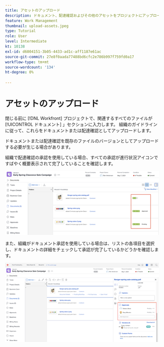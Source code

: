 ```yaml
---
title: アセットのアップロード
description: ドキュメント、配達確認およびその他のアセットをプロジェクトにアップロードしてから閉じ、関連するすべてのデータがプロジェクトに関連付けられていることを確認します。
feature: Work Management
thumbnail: upload-assets.jpeg
type: Tutorial
role: User
level: Intermediate
kt: 10138
exl-id: d6004151-3b05-4433-ad1c-aff1187e61ac
source-git-commit: 27e8f0aada77488bd6cfc2e786b997f759fd0a17
workflow-type: tm+mt
source-wordcount: '134'
ht-degree: 0%

---
```


# アセットのアップロード

閉じる前に [!DNL Workfront] プロジェクトで、関連するすべてのファイルが [!UICONTROL ドキュメント] 」セクションに入力します。 組織のガイドラインに従って、これらをドキュメントまたは配達確認としてアップロードします。

ドキュメントまたは配達確認を既存のファイルのバージョンとしてアップロードする必要が生じる場合があります。

組織で配達確認の承認を使用している場合、すべての承認が進行状況アイコンですばやく概要表示されて完了していることを確認します。

![配達確認の進行状況アイコンを示すドキュメントページ](assets/planner-fund-proof-progress-icons.png)

また、組織がドキュメント承認を使用している場合は、リストの各項目を選択し、ドキュメントの詳細をチェックして承認が完了しているかどうかを確認します。

![ドキュメントの承認を示すドキュメントページのサイドサマリ](assets/planner-fund-document-approval.png)

<!---
learn more urls
Create proofs
Add new documents to Workfront
--->
